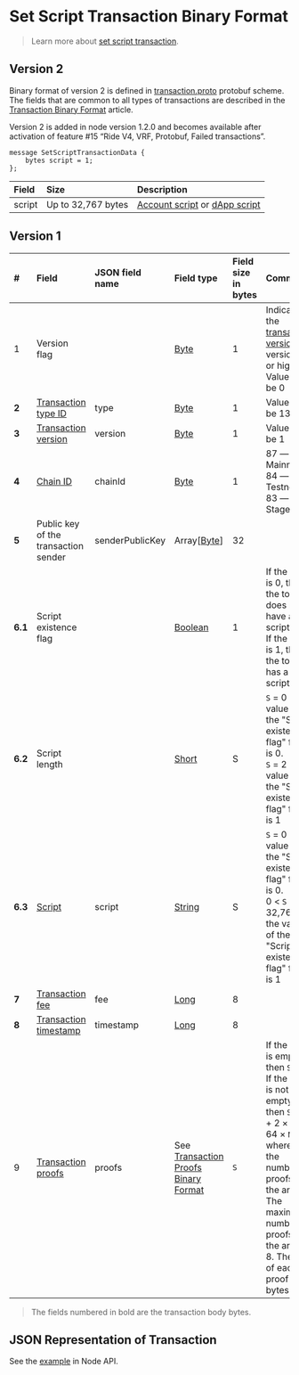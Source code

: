 # Set Script Transaction Binary Format

> Learn more about [set script transaction](/en/blockchain/transaction-type/set-script-transaction).

## Version 2

Binary format of version 2 is defined in [transaction.proto](https://github.com/wavesplatform/protobuf-schemas/blob/master/proto/waves/transaction.proto) protobuf scheme. The fields that are common to all types of transactions are described in the [Transaction Binary Format](/en/blockchain/binary-format/transaction-binary-format/) article.

Version 2 is added in node version 1.2.0 and becomes available after activation of feature #15 “Ride V4, VRF, Protobuf, Failed transactions”.

```
message SetScriptTransactionData {
    bytes script = 1;
};
```

| Field | Size | Description |
| :--- | :--- | :--- |
| script | Up to 32,767 bytes | [Account script](/en/ride/script/script-types/account-script) or [dApp script](/en/ride/script/script-types/dapp-script) |

## Version 1

| # | Field | JSON field name | Field type | Field size in bytes | Comment |
| :--- | :--- | :--- | :--- | :--- | :--- |
| 1 | Version flag | | [Byte](/en/blockchain/blockchain/blockchain-data-types) | 1 | Indicates the [transaction version](/en/blockchain/transaction/transaction-version) is version 2 or higher.<br>Value must be 0 |
| **2** | [Transaction type ID](/en/blockchain/transaction-type/) | type | [Byte](/en/blockchain/blockchain/blockchain-data-types) | 1 | Value must be 13 |
| **3** | [Transaction version](/en/blockchain/transaction/transaction-version) | version | [Byte](/en/blockchain/blockchain/blockchain-data-types) | 1 | Value must be 1 |
| **4** | [Chain ID](/en/blockchain/blockchain-network/#chain-id) | chainId | [Byte](/en/blockchain/blockchain/blockchain-data-types) | 1 | 87 — for Mainnet<br>84 — for Testnet<br>83 — for Stagenet |
| **5** | Public key of the transaction sender  | senderPublicKey | Array[[Byte](/en/blockchain/blockchain/blockchain-data-types)] | 32 | |
| **6.1** | Script existence flag | | [Boolean](/en/blockchain/blockchain/blockchain-data-types) | 1 | If the value is 0, then the token does not have a script.<br>If the value is 1, then the token has a script |
| **6.2** | Script length | | [Short](/en/blockchain/blockchain/blockchain-data-types) | S | `S` = 0 if the value of the "Script existence flag" field is 0.<br>`S` = 2 if the value of the "Script existence flag" field is 1 |
| **6.3** | [Script](/en/ride/script/) | script | [String](/en/blockchain/blockchain/blockchain-data-types) | S | `S` = 0 if the value of the "Script existence flag" field is 0.<br>0 &lt; `S` ≤ 32,767, if the value of the "Script existence flag" field is 1 |
| **7** | [Transaction fee](/en/blockchain/transaction/transaction-fee) | fee | [Long](/en/blockchain/blockchain/blockchain-data-types) | 8 | |
| **8** | [Transaction timestamp](/en/blockchain/transaction/transaction-timestamp) | timestamp | [Long](/en/blockchain/blockchain/blockchain-data-types) | 8 | |
| 9 | [Transaction proofs](/en/blockchain/transaction/transaction-proof) | proofs | See [Transaction Proofs Binary Format](/en/blockchain/binary-format/transaction-proof-binary-format) | `S` | If the array is empty, then `S` = 3. <br>If the array is not empty, then `S` = 3 + 2 × `N` + 64 × `N`, where `N` is the number of proofs in the array.<br>The maximum number of proofs in the array is 8. The size of each proof is 64 bytes |

> The fields numbered in bold are the transaction body bytes.

## JSON Representation of Transaction

See the [example](https://nodes.wavesnodes.com/transactions/info/8Nwjd2tcQWff3S9WAhBa7vLRNpNnigWqrTbahvyfMVrU) in Node API.

